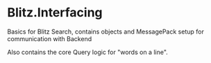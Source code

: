 # Blitz.Interfacing

Basics for Blitz Search, contains objects and MessagePack setup for communication with Backend

Also contains the core Query logic for "words on a line".
